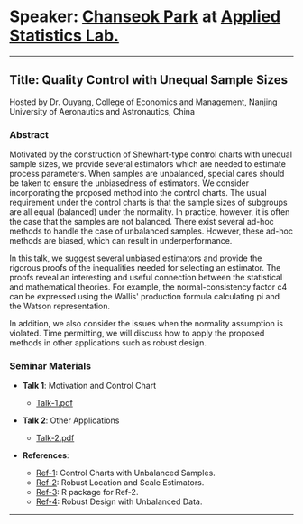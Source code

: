 # Speaker: [Chanseok Park](https://appliedstat.github.io) at [Applied Statistics Lab.](https://statpnu.github.io)
---
## Title: Quality Control with Unequal Sample Sizes
Hosted by Dr. Ouyang,  College of Economics and Management, 
Nanjing University of Aeronautics and Astronautics, China 

### Abstract 
Motivated by the construction of Shewhart-type control charts with unequal
sample sizes, we provide several estimators which are needed to estimate
process parameters.  When samples are unbalanced, special cares should be
taken to ensure the unbiasedness of estimators.  We consider incorporating
the proposed method into the control charts.  The usual requirement under
the control charts is that the sample sizes of subgroups are all equal
(balanced) under the normality.  In practice, however, it is often the case that
the samples are not balanced.  There exist several ad-hoc methods to
handle the case of unbalanced samples.  However, these ad-hoc methods
are biased, which can result in underperformance.

In this talk, we suggest several unbiased estimators and provide
the rigorous proofs of the inequalities needed for selecting an
estimator.  The proofs reveal an interesting and useful connection
between the statistical and mathematical theories.  For example,
the normal-consistency factor c4 can be expressed using the Wallis'
production formula calculating pi and the Watson representation.

In addition, we also consider the issues when the normality assumption
is violated.  Time permitting, we will discuss how to apply the proposed
methods in other applications such as robust design.



### Seminar Materials 
- **Talk 1**: Motivation and Control Chart 
    - [Talk-1.pdf](Talk-1.pdf) 
- **Talk 2**: Other Applications 
    - [Talk-2.pdf](Talk-2.pdf)

- **References**: 
    - [Ref-1](https://doi.org/10.3390/math8050698): Control Charts with Unbalanced Samples.
    - [Ref-2](https://doi.org/10.1080/03610918.2019.1699114): Robust Location and Scale Estimators.
    - [Ref-3](https://appliedstat.github.io/R/R-package-3/): R package for Ref-2. 
    - [Ref-4](https://doi.org/10.1016/j.cie.2005.01.004): Robust Design with Unbalanced Data.
    
---


